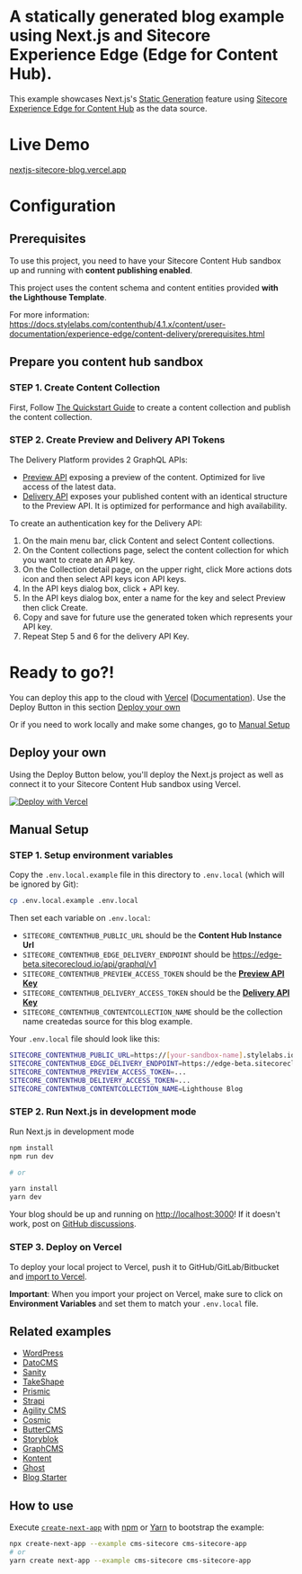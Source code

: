 # A statically generated blog example using Next.js and Sitecore Experience Edge (Edge for Content Hub).

This example showcases Next.js's [Static Generation](https://nextjs.org/docs/basic-features/pages) feature using [Sitecore Experience Edge for Content Hub](https://docs.stylelabs.com/contenthub/4.1.x/content/user-documentation/experience-edge/caas-intro.html) as the data source.

# Live Demo

[nextjs-sitecore-blog.vercel.app](nextjs-sitecore-blog.vercel.app)

# Configuration

## Prerequisites

To use this project, you need to have your Sitecore Content Hub sandbox up and running with **content publishing enabled**.

This project uses the content schema and content entities provided **with the Lighthouse Template**.

For more information: https://docs.stylelabs.com/contenthub/4.1.x/content/user-documentation/experience-edge/content-delivery/prerequisites.html

## Prepare you content hub sandbox

### STEP 1. Create Content Collection

First, Follow [The Quickstart Guide](https://docs.stylelabs.com/contenthub/4.1.x/content/user-documentation/experience-edge/content-delivery/quickstart-guide.html) to create a content collection and publish the content collection.

### STEP 2. Create Preview and Delivery API Tokens

The Delivery Platform provides 2 GraphQL APIs:

- [Preview API](https://docs.stylelabs.com/contenthub/4.1.x/content/user-documentation/experience-edge/content-delivery/apis/preview-api.html) exposing a preview of the content. Optimized for live access of the latest data.
- [Delivery API](https://docs.stylelabs.com/contenthub/4.1.x/content/user-documentation/experience-edge/content-delivery/apis/delivery-api.html) exposes your published content with an identical structure to the Preview API. It is optimized for performance and high availability.

To create an authentication key for the Delivery API:

1. On the main menu bar, click Content and select Content collections.
2. On the Content collections page, select the content collection for which you want to create an API key.
3. On the Collection detail page, on the upper right, click More actions dots icon and then select API keys icon API keys.
4. In the API keys dialog box, click + API key.
5. In the API keys dialog box, enter a name for the key and select Preview then click Create.
6. Copy and save for future use the generated token which represents your API key.
7. Repeat Step 5 and 6 for the delivery API Key.

# Ready to go?!

You can deploy this app to the cloud with [Vercel](https://vercel.com?utm_source=github&utm_medium=readme&utm_campaign=next-example) ([Documentation](https://nextjs.org/docs/deployment)).
Use the Deploy Button in this section [Deploy your own](#deploy-your-own)

Or if you need to work locally and make some changes, go to [Manual Setup](#manual-setup)

## Deploy your own

Using the Deploy Button below, you'll deploy the Next.js project as well as connect it to your Sitecore Content Hub sandbox using Vercel.

[![Deploy with Vercel](https://vercel.com/button)](https://vercel.com/new/clone?repository-url=https%3A%2F%2Fgithub.com%2Fmedkrimi%2Fnextjs-sitecore-blog&env=SITECORE_CONTENTHUB_PUBLIC_URL,SITECORE_CONTENTHUB_EDGE_DELIVERY_ENDPOINT,SITECORE_CONTENTHUB_PREVIEW_ACCESS_TOKEN,SITECORE_CONTENTHUB_DELIVERY_ACCESS_TOKEN,SITECORE_CONTENTHUB_CONTENTCOLLECTION_NAME&project-name=nextjs-blog-sitecore-demo&demo-title=Next.js%20Blog%20Sitecore%20Demo&demo-description=A%20statically%20generated%20blog%20example%20using%20Next.js%20and%20Sitecore%20Experience%20Edge%20for%20Content%20Hub.%20&demo-url=https%3A%2F%2Fnext-js-blog-sitecore-demo.vercel.app&demo-image=https%3A%2F%2Fnext-js-blog-sitecore-demo.vercel.app%2Fpreview.png)

## Manual Setup

### STEP 1. Setup environment variables

Copy the `.env.local.example` file in this directory to `.env.local` (which will be ignored by Git):

```bash
cp .env.local.example .env.local
```

Then set each variable on `.env.local`:

- `SITECORE_CONTENTHUB_PUBLIC_URL` should be the **Content Hub Instance Url**
- `SITECORE_CONTENTHUB_EDGE_DELIVERY_ENDPOINT` should be https://edge-beta.sitecorecloud.io/api/graphql/v1
- `SITECORE_CONTENTHUB_PREVIEW_ACCESS_TOKEN` should be the **[Preview API Key](https://docs.stylelabs.com/contenthub/4.1.x/content/user-documentation/experience-edge/content-delivery/apis/preview-api.html)**
- `SITECORE_CONTENTHUB_DELIVERY_ACCESS_TOKEN` should be the **[Delivery API Key](https://docs.stylelabs.com/contenthub/4.1.x/content/user-documentation/experience-edge/content-delivery/apis/delivery-api.html)**
- `SITECORE_CONTENTHUB_CONTENTCOLLECTION_NAME` should be the collection name createdas source for this blog example.

Your `.env.local` file should look like this:

```bash
SITECORE_CONTENTHUB_PUBLIC_URL=https://[your-sandbox-name].stylelabs.io
SITECORE_CONTENTHUB_EDGE_DELIVERY_ENDPOINT=https://edge-beta.sitecorecloud.io/api/graphql/v1
SITECORE_CONTENTHUB_PREVIEW_ACCESS_TOKEN=...
SITECORE_CONTENTHUB_DELIVERY_ACCESS_TOKEN=...
SITECORE_CONTENTHUB_CONTENTCOLLECTION_NAME=Lighthouse Blog
```

### STEP 2. Run Next.js in development mode

Run Next.js in development mode

```bash
npm install
npm run dev

# or

yarn install
yarn dev
```

Your blog should be up and running on [http://localhost:3000](http://localhost:3000)! If it doesn't work, post on [GitHub discussions](https://github.com/vercel/next.js/discussions).

### STEP 3. Deploy on Vercel

To deploy your local project to Vercel, push it to GitHub/GitLab/Bitbucket and [import to Vercel](https://vercel.com/new?utm_source=github&utm_medium=readme&utm_campaign=next-example).

**Important**: When you import your project on Vercel, make sure to click on **Environment Variables** and set them to match your `.env.local` file.

## Related examples

- [WordPress](/examples/cms-wordpress)
- [DatoCMS](/examples/cms-datocms)
- [Sanity](/examples/cms-sanity)
- [TakeShape](/examples/cms-takeshape)
- [Prismic](/examples/cms-prismic)
- [Strapi](/examples/cms-strapi)
- [Agility CMS](/examples/cms-agilitycms)
- [Cosmic](/examples/cms-cosmic)
- [ButterCMS](/examples/cms-buttercms)
- [Storyblok](/examples/cms-storyblok)
- [GraphCMS](/examples/cms-graphcms)
- [Kontent](/examples/cms-kontent)
- [Ghost](/examples/cms-ghost)
- [Blog Starter](/examples/blog-starter)

## How to use

Execute [`create-next-app`](https://github.com/vercel/next.js/tree/canary/packages/create-next-app) with [npm](https://docs.npmjs.com/cli/init) or [Yarn](https://yarnpkg.com/lang/en/docs/cli/create/) to bootstrap the example:

```bash
npx create-next-app --example cms-sitecore cms-sitecore-app
# or
yarn create next-app --example cms-sitecore cms-sitecore-app
```